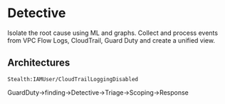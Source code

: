 # Detective

Isolate the root cause using ML and graphs. Collect and process events from VPC Flow Logs, CloudTrail, Guard Duty and create a unified view.

## Architectures

`Stealth:IAMUser/CloudTrailLoggingDisabled`

GuardDuty->finding->Detective->Triage->Scoping->Response
